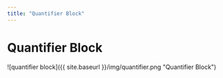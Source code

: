 ```yaml
---
title: "Quantifier Block"
---
```

# Quantifier Block
![quantifier block]({{ site.baseurl }}/img/quantifier.png "Quantifier Block")